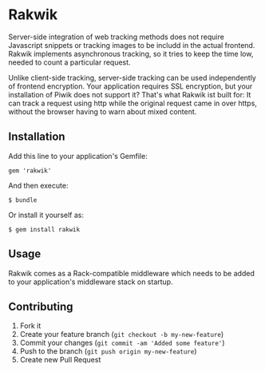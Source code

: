 # Rakwik

Server-side integration of web tracking methods does not require Javascript snippets
or tracking images to be includd in the actual frontend. Rakwik implements asynchronous
tracking, so it tries to keep the time low, needed to count a particular request.

Unlike client-side tracking, server-side tracking can be used independently of frontend
encryption. Your application requires SSL encryption, but your installation of Piwik
does not support it? That's what Rakwik ist built for: It can track a request using http
while the original request came in over https, without the browser having to warn about
mixed content.

## Installation

Add this line to your application's Gemfile:

    gem 'rakwik'

And then execute:

    $ bundle

Or install it yourself as:

    $ gem install rakwik

## Usage

Rakwik comes as a Rack-compatible middleware which needs to be added to your application's
middleware stack on startup.

## Contributing

1. Fork it
2. Create your feature branch (`git checkout -b my-new-feature`)
3. Commit your changes (`git commit -am 'Added some feature'`)
4. Push to the branch (`git push origin my-new-feature`)
5. Create new Pull Request
